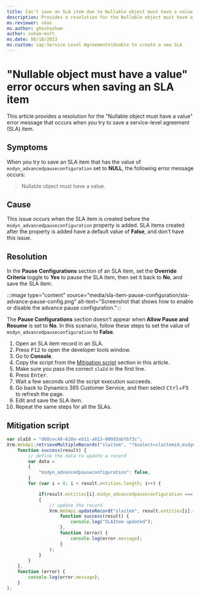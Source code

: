 ```yaml
---
title: Can't save an SLA item due to Nullable object must have a value error in Dynamics 365 Customer Service
description: Provides a resolution for the Nullable object must have a value error that occurs when you save an SLA item in Microsoft Dynamics 365 Customer Service.
ms.reviewer: sdas
ms.author: ghoshsoham
author: soham-msft
ms.date: 08/18/2023
ms.custom: sap:Service Level Agreements\Unable to create a new SLA
---
```

# "Nullable object must have a value" error occurs when saving an SLA item

This article provides a resolution for the "Nullable object must have a value" error message that occurs when you try to save a service-level agreement (SLA) item.

## Symptoms

When you try to save an SLA item that has the value of `msdyn_advancedpauseconfiguration` set to **NULL**, the following error message occurs:

> Nullable object must have a value.

## Cause

This issue occurs when the SLA item is created before the `msdyn_advancedpauseconfiguration` property is added. SLA items created after the property is added have a default value of **False**, and don't have this issue.

## Resolution

In the **Pause Configurations** section of an SLA item, set the **Override Criteria**  toggle to **Yes** to pause the SLA item, then set it back to **No**, and save the SLA item.

:::image type="content" source="media/sla-item-pause-configuration/sla-advance-pause-config.png" alt-text="Screenshot that shows how to enable or disable the advance pause configuration.":::

The **Pause Configurations** section doesn't appear when **Allow Pause and Resume** is set to **No**. In this scenario, follow these steps to set the value of `msdyn_advancedpauseconfiguration` to **False**.

1. Open an SLA item record in an SLA.
2. Press <kbd>F12</kbd> to open the developer tools window.
3. Go to **Console**.
4. Copy the script from the [Mitigation script](#mitigation-script) section in this article.
5. Make sure you pass the correct `slaId` in the first line.
6. Press <kbd>Enter</kbd>.
7. Wait a few seconds until the script execution succeeds.
8. Go back to Dynamics 365 Customer Service, and then select <kbd>Ctrl</kbd>+<kbd>F5</kbd> to refresh the page.
9. Edit and save the SLA item.
10. Repeat the same steps for all the SLAs.

## Mitigation script

```JavaScript
var slaId = "d68cec48-610a-eb11-a813-000d3abfb73c";
Xrm.WebApi.retrieveMultipleRecords("slaitem", "?$select=slaitemid,msdyn_advancedpauseconfiguration&$filter=_slaid_value eq " + slaId).then(
    function success(result) {
		// define the data to update a record
		var data =
		{
			"msdyn_advancedpauseconfiguration": false,
		}
        for (var i = 0; i < result.entities.length; i++) {

			if(result.entities[i].msdyn_advancedpauseconfiguration === null)
			{
				// update the record
				Xrm.WebApi.updateRecord("slaitem", result.entities[i].slaitemid, data).then(
					function success(result) {
						console.log("SLAItem updated");
					},
					function (error) {
						console.log(error.message);
					}
				);
			}
        }                    
    },
    function (error) {
        console.log(error.message);
    }
);
```
